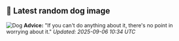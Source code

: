 ## 🐶 Latest random dog image
![Dog](https://images.dog.ceo/breeds/wolfhound-irish/n02090721_550.jpg)
**Advice:** "If you can't do anything about it, there's no point in worrying about it."
*Updated: 2025-09-06 10:34 UTC*
